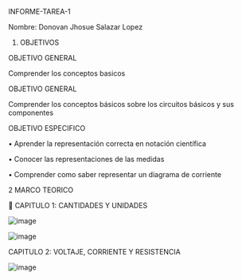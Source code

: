 INFORME-TAREA-1

Nombre: Donovan Jhosue Salazar Lopez 

1. OBJETIVOS

OBJETIVO GENERAL 

Comprender los conceptos basicos 

OBJETIVO GENERAL

Comprender los conceptos básicos sobre los circuitos básicos y sus componentes 

OBJETIVO ESPECIFICO

•	Aprender la representación correcta en notación científica

•	Conocer las representaciones de las medidas 

•	Comprender como saber representar un diagrama de corriente

2 MARCO TEORICO

	CAPITULO 1: CANTIDADES Y UNIDADES

![image](https://user-images.githubusercontent.com/116816731/201409344-bdb84f32-86c1-483a-9ec7-47018557959d.png)

![image](https://user-images.githubusercontent.com/116816731/201409804-616d3d17-c7b0-49ea-824c-31709b70e7c1.png)

CAPITULO 2: VOLTAJE, CORRIENTE Y RESISTENCIA

![image](https://user-images.githubusercontent.com/116816731/201410360-b642910c-93ab-44eb-92da-4f346c511ab3.png)




